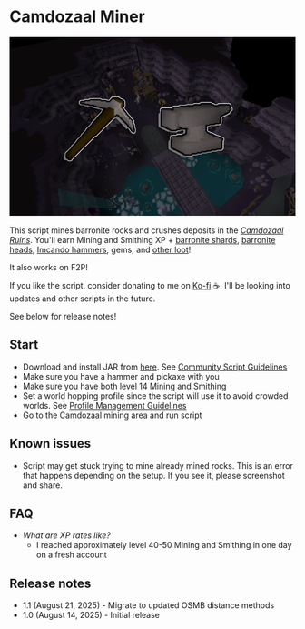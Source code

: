 # Camdozaal Miner

![img.png](img.png)

This script mines barronite rocks and crushes deposits in the [_Camdozaal Ruins_](https://oldschool.runescape.wiki/w/Ruins_of_Camdozaal). You'll earn Mining and Smithing XP + [barronite shards](https://oldschool.runescape.wiki/w/Barronite_shards), [barronite heads](https://oldschool.runescape.wiki/w/Barronite_head), [Imcando hammers](https://oldschool.runescape.wiki/w/Imcando_hammer), gems, and [other loot](https://oldschool.runescape.wiki/w/Barronite_deposit)!

It also works on F2P!

If you like the script, consider donating to me on [Ko-fi](https://ko-fi.com/fruart) ☕. I'll be looking into updates and other scripts in the future.

See below for release notes!

## Start
- Download and install JAR from [here](https://github.com/fru-art/fru-scripts/blob/master/out/artifacts/CamdozaalMinerScript.jar). See [Community Script Guidelines](https://discord.com/channels/736938454478356570/1364978724105355324)
- Make sure you have a hammer and pickaxe with you
- Make sure you have both level 14 Mining and Smithing
- Set a world hopping profile since the script will use it to avoid crowded worlds. See [Profile Management Guidelines](https://discord.com/channels/736938454478356570/1393939764092207134/1393939764092207134)
- Go to the Camdozaal mining area and run script


## Known issues
- Script may get stuck trying to mine already mined rocks. This is an error that happens depending on the setup. If you see it, please screenshot and share.

## FAQ
- *What are XP rates like?*
    - I reached approximately level 40-50 Mining and Smithing in one day on a fresh account

## Release notes
- 1.1 (August 21, 2025) - Migrate to updated OSMB distance methods
- 1.0 (August 14, 2025) - Initial release
